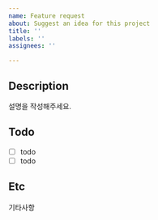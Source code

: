 ```yaml
---
name: Feature request
about: Suggest an idea for this project
title: ''
labels: ''
assignees: ''

---
```


## Description

설명을 작성해주세요.

## Todo

- [ ] todo
- [ ] todo

## Etc

기타사항
